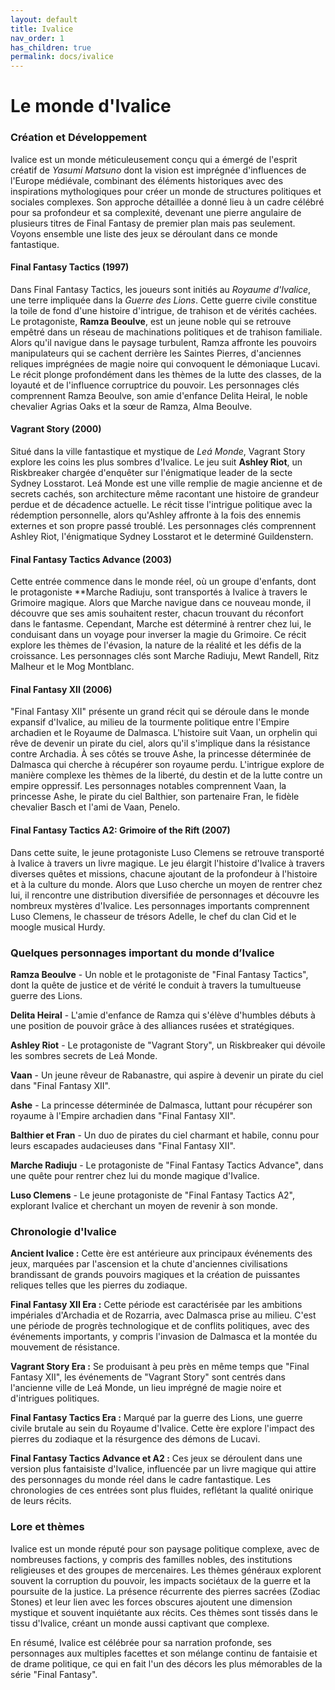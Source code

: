 ```yaml
---
layout: default
title: Ivalice
nav_order: 1
has_children: true
permalink: docs/ivalice
---
```

# Le monde d'Ivalice

### Création et Développement

Ivalice est un monde méticuleusement conçu qui a émergé de l'esprit créatif de *Yasumi Matsuno* dont la vision est imprégnée d'influences de l'Europe médiévale, combinant des éléments historiques avec des inspirations mythologiques pour créer un monde de structures politiques et sociales complexes. Son approche détaillée a donné lieu à un cadre célébré pour sa profondeur et sa complexité, devenant une pierre angulaire de plusieurs titres de Final Fantasy de premier plan mais pas seulement. Voyons ensemble une liste des jeux se déroulant dans ce monde fantastique.

#### Final Fantasy Tactics (1997)

Dans Final Fantasy Tactics, les joueurs sont initiés au *Royaume d'Ivalice*, une terre impliquée dans la *Guerre des Lions*. Cette guerre civile constitue la toile de fond d'une histoire d'intrigue, de trahison et de vérités cachées. Le protagoniste, **Ramza Beoulve**, est un jeune noble qui se retrouve empêtré dans un réseau de machinations politiques et de trahison familiale. Alors qu'il navigue dans le paysage turbulent, Ramza affronte les pouvoirs manipulateurs qui se cachent derrière les Saintes Pierres, d'anciennes reliques imprégnées de magie noire qui convoquent le démoniaque Lucavi. Le récit plonge profondément dans les thèmes de la lutte des classes, de la loyauté et de l'influence corruptrice du pouvoir. Les personnages clés comprennent Ramza Beoulve, son amie d'enfance Delita Heiral, le noble chevalier Agrias Oaks et la sœur de Ramza, Alma Beoulve.

#### Vagrant Story (2000)

Situé dans la ville fantastique et mystique de *Leá Monde*, Vagrant Story explore les coins les plus sombres d'Ivalice. Le jeu suit **Ashley Riot**, un Riskbreaker chargée d'enquêter sur l'énigmatique leader de la secte Sydney Losstarot. Leá Monde est une ville remplie de magie ancienne et de secrets cachés, son architecture même racontant une histoire de grandeur perdue et de décadence actuelle. Le récit tisse l'intrigue politique avec la rédemption personnelle, alors qu'Ashley affronte à la fois des ennemis externes et son propre passé troublé. Les personnages clés comprennent Ashley Riot, l'énigmatique Sydney Losstarot et le determiné Guildenstern.

#### Final Fantasy Tactics Advance (2003)

Cette entrée commence dans le monde réel, où un groupe d'enfants, dont le protagoniste **Marche Radiuju, sont transportés à Ivalice à travers le Grimoire magique. Alors que Marche navigue dans ce nouveau monde, il découvre que ses amis souhaitent rester, chacun trouvant du réconfort dans le fantasme. Cependant, Marche est déterminé à rentrer chez lui, le conduisant dans un voyage pour inverser la magie du Grimoire. Ce récit explore les thèmes de l'évasion, la nature de la réalité et les défis de la croissance. Les personnages clés sont Marche Radiuju, Mewt Randell, Ritz Malheur et le Mog Montblanc.

#### Final Fantasy XII (2006)

"Final Fantasy XII" présente un grand récit qui se déroule dans le monde expansif d'Ivalice, au milieu de la tourmente politique entre l'Empire archadien et le Royaume de Dalmasca. L'histoire suit Vaan, un orphelin qui rêve de devenir un pirate du ciel, alors qu'il s'implique dans la résistance contre Archadia. À ses côtés se trouve Ashe, la princesse déterminée de Dalmasca qui cherche à récupérer son royaume perdu. L'intrigue explore de manière complexe les thèmes de la liberté, du destin et de la lutte contre un empire oppressif. Les personnages notables comprennent Vaan, la princesse Ashe, le pirate du ciel Balthier, son partenaire Fran, le fidèle chevalier Basch et l'ami de Vaan, Penelo. 

#### Final Fantasy Tactics A2: Grimoire of the Rift (2007)

Dans cette suite, le jeune protagoniste Luso Clemens se retrouve transporté à Ivalice à travers un livre magique. Le jeu élargit l'histoire d'Ivalice à travers diverses quêtes et missions, chacune ajoutant de la profondeur à l'histoire et à la culture du monde. Alors que Luso cherche un moyen de rentrer chez lui, il rencontre une distribution diversifiée de personnages et découvre les nombreux mystères d'Ivalice. Les personnages importants comprennent Luso Clemens, le chasseur de trésors Adelle, le chef du clan Cid et le moogle musical Hurdy.

### Quelques personnages important du monde d’Ivalice

**Ramza Beoulve** - Un noble et le protagoniste de "Final Fantasy Tactics", dont la quête de justice et de vérité le conduit à travers la tumultueuse guerre des Lions.

**Delita Heiral** - L'amie d'enfance de Ramza qui s'élève d'humbles débuts à une position de pouvoir grâce à des alliances rusées et stratégiques.

**Ashley Riot** - Le protagoniste de "Vagrant Story", un Riskbreaker qui dévoile les sombres secrets de Leá Monde.

**Vaan** - Un jeune rêveur de Rabanastre, qui aspire à devenir un pirate du ciel dans "Final Fantasy XII".

**Ashe** - La princesse déterminée de Dalmasca, luttant pour récupérer son royaume à l'Empire archadien dans "Final Fantasy XII".

**Balthier et Fran** - Un duo de pirates du ciel charmant et habile, connu pour leurs escapades audacieuses dans "Final Fantasy XII".

**Marche Radiuju** - Le protagoniste de "Final Fantasy Tactics Advance", dans une quête pour rentrer chez lui du monde magique d'Ivalice.

**Luso Clemens** - Le jeune protagoniste de "Final Fantasy Tactics A2", explorant Ivalice et cherchant un moyen de revenir à son monde.

### Chronologie d'Ivalice

**Ancient Ivalice :** Cette ère est antérieure aux principaux événements des jeux, marquées par l'ascension et la chute d'anciennes civilisations brandissant de grands pouvoirs magiques et la création de puissantes reliques telles que les pierres du zodiaque.

**Final Fantasy XII Era :** Cette période est caractérisée par les ambitions impériales d'Archadia et de Rozarria, avec Dalmasca prise au milieu. C'est une période de progrès technologique et de conflits politiques, avec des événements importants, y compris l'invasion de Dalmasca et la montée du mouvement de résistance.

**Vagrant Story Era :** Se produisant à peu près en même temps que "Final Fantasy XII", les événements de "Vagrant Story" sont centrés dans l'ancienne ville de Leá Monde, un lieu imprégné de magie noire et d'intrigues politiques.

**Final Fantasy Tactics Era :** Marqué par la guerre des Lions, une guerre civile brutale au sein du Royaume d'Ivalice. Cette ère explore l'impact des pierres du zodiaque et la résurgence des démons de Lucavi.

**Final Fantasy Tactics Advance et A2 :** Ces jeux se déroulent dans une version plus fantaisiste d'Ivalice, influencée par un livre magique qui attire des personnages du monde réel dans le cadre fantastique. Les chronologies de ces entrées sont plus fluides, reflétant la qualité onirique de leurs récits.

### Lore et thèmes

Ivalice est un monde réputé pour son paysage politique complexe, avec de nombreuses factions, y compris des familles nobles, des institutions religieuses et des groupes de mercenaires. Les thèmes généraux explorent souvent la corruption du pouvoir, les impacts sociétaux de la guerre et la poursuite de la justice. La présence récurrente des pierres sacrées (Zodiac Stones) et leur lien avec les forces obscures ajoutent une dimension mystique et souvent inquiétante aux récits. Ces thèmes sont tissés dans le tissu d'Ivalice, créant un monde aussi captivant que complexe.

En résumé, Ivalice est célébrée pour sa narration profonde, ses personnages aux multiples facettes et son mélange continu de fantaisie et de drame politique, ce qui en fait l'un des décors les plus mémorables de la série "Final Fantasy".